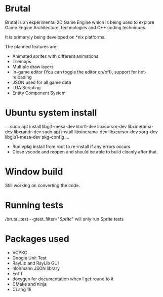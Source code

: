 # Brutal
Brutal is an experimental 2D Game Engine which is being used to explore Game Engine Architecture, technologies and C++ coding techniques.

It is primaryly being developed on *nix platforms.

The planned features are:
- Animated sprites with different animations
- Tilemaps
- Multiple draw layers
- In-game editor (You can toggle the editor on/off), support for hot-reloading
- JSON used for all game data
- LUA Scripting
- Entity Component System

# Ubuntu system install
...
sudo apt install libgl1-mesa-dev libx11-dev libxcursor-dev libxinerama-dev libxrandr-dev
sudo apt install libxinerama-dev libxcursor-dev xorg-dev libglu1-mesa-dev pkg-config
...

- Run vpkg install from root to re-install if any errors occurs
- Close vscode and reopen and should be able to build cleanly after that.

# Window build
Still working on converting the code.

# Running tests
/brutal_test --gtest_filter="*Sprite*" will only run Sprite tests

# Packages used
- VCPKG
- Google Unit Test
- RayLib and RayLib GUI
- nlohmann JSON library
- EnTT
- doxygen for documentation when I get round to it
- CMake and ninja
- CLang 18 
